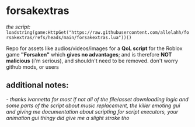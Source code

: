# forsakextras

*the script:*
``loadstring(game:HttpGet("https://raw.githubusercontent.com/allelahh/forsakextras/refs/heads/main/forsakextras.lua"))()``

Repo for assets like audios/videos/images for a **QoL script** for the Roblox game **"Forsaken"** which **gives no advantages**;
and is therefore **NOT malicious** (i'm serious), and shouldn't need to be removed.
don't worry github mods, or users

## additional notes:
*- thanks ivannetta for most if not all of the file/asset downloading logic and some parts of the script about music replacement, the killer emoting gui and giving me documentation about scripting for script executors, your animation gui thingy did give me a slight stroke tho*
